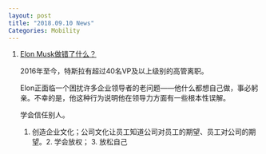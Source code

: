 ```yaml
---
layout: post
title: "2018.09.10 News"
Categories: Mobility
---
```


1. [Elon Musk做错了什么？](https://www.weibo.com/ttarticle/p/show?id=2309404281727395700921#_0)

    2016年至今，特斯拉有超过40名VP及以上级别的高管离职。

    Elon正面临一个困扰许多企业领导者的老问题——他什么都想自己做，事必躬亲。不幸的是，他这种行为说明他在领导力方面有一些根本性误解。

    学会信任别人。

    1. 创造企业文化；公司文化让员工知道公司对员工的期望、员工对公司的期望。2. 学会放权； 3. 放松自己